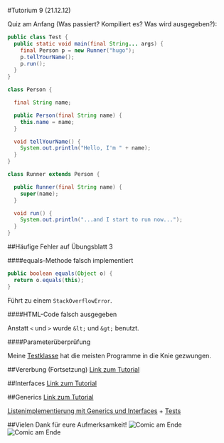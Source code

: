 #Tutorium 9 (21.12.12)

Quiz am Anfang (Was passiert? Kompiliert es? Was wird ausgegeben?):

```java
public class Test {
  public static void main(final String... args) {
    final Person p = new Runner("hugo");
    p.tellYourName();
    p.run();
  }
}

class Person {

  final String name;

  public Person(final String name) {
    this.name = name;
  }

  void tellYourName() {
    System.out.println("Hello, I'm " + name);
  }
}

class Runner extends Person {

  public Runner(final String name) {
    super(name);
  }

  void run() {
    System.out.println("...and I start to run now...");
  }
}
```

##Häufige Fehler auf Übungsblatt 3

####equals-Methode falsch implementiert

```java
public boolean equals(Object o) {
  return o.equals(this);
}
```
Führt zu einem `StackOverflowError`.

####HTML-Code falsch ausgegeben

Anstatt `<` und `>` wurde `&lt;` und `&gt;` benutzt.

####Parameterüberprüfung

Meine [Testklasse](blatt04-tests.md) hat die meisten Programme in die Knie gezwungen.

##Vererbung (Fortsetzung)
[Link zum Tutorial](../java-tutorial/vererbung.md)

##Interfaces
[Link zum Tutorial](../java-tutorial/interfaces.md)

##Generics
[Link zum Tutorial](../java-tutorial/generics.md)

[Listenimplementierung mit Generics und Interfaces](../java-tutorial/list-generics.md) + [Tests](../java-tutorial/list-generics-test.md)

##Vielen Dank für eure Aufmerksamkeit!
![Comic am Ende](http://imgs.xkcd.com/comics/tree.png)
![Comic am Ende](http://imgs.xkcd.com/comics/incident.png)